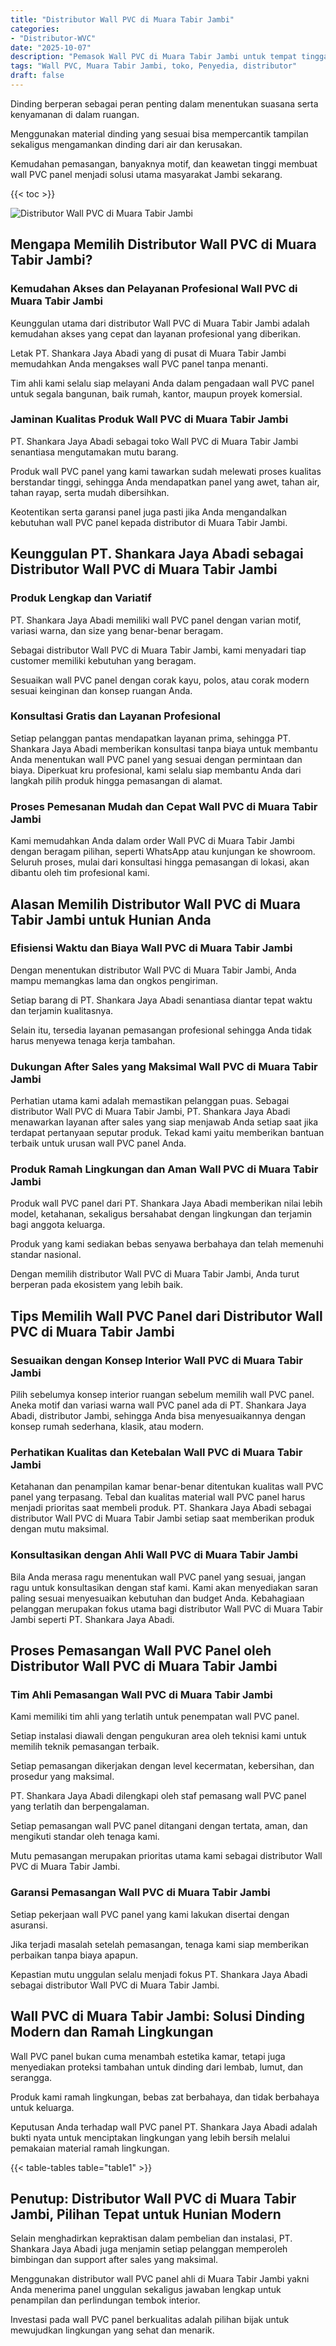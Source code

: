 ```yaml
---
title: "Distributor Wall PVC di Muara Tabir Jambi"
categories: 
- "Distributor-WVC"
date: "2025-10-07"
description: "Pemasok Wall PVC di Muara Tabir Jambi untuk tempat tinggal, perkantoran, serta toko. Material berkualitas, beragam motif, variasi warna elegan, dengan jasa penempatan oleh teknisi ahli dan kepastian resmi!|Layanan penyediaan Wall PVC di Muara Tabir Jambi bagi keperluan tempat tinggal, kantor, maupun ritel, beserta material terbaik dan instalasi oleh tim profesional dan kepastian resmi.|Alternatif Wall PVC di Muara Tabir Jambi yang terbukti bagi hunian, kantor, serta ritel, dengan material unggulan dan instalasi dikerjakan oleh tim berpengalaman serta garansi resmi.|Distribusi Wall PVC di Muara Tabir Jambi bagi tempat tinggal, office, serta gerai, beserta material terbaik dan instalasi oleh tim profesional, lengkap beserta jaminan resmi.}"
tags: "Wall PVC, Muara Tabir Jambi, toko, Penyedia, distributor"
draft: false
---
```


Dinding berperan sebagai peran penting dalam menentukan suasana serta kenyamanan di dalam ruangan.

Menggunakan material dinding yang sesuai bisa mempercantik tampilan sekaligus mengamankan dinding dari air dan kerusakan.

Kemudahan pemasangan, banyaknya motif, dan keawetan tinggi membuat wall PVC panel menjadi solusi utama masyarakat Jambi sekarang.

{{< toc >}}

![Distributor Wall PVC di Muara Tabir Jambi](/images/Distributor-WVC/Distributor-Wall-PVC-di-Muara-Tabir-Jambi.png)


## Mengapa Memilih Distributor Wall PVC di Muara Tabir Jambi?

### Kemudahan Akses dan Pelayanan Profesional Wall PVC di Muara Tabir Jambi

Keunggulan utama dari distributor Wall PVC di Muara Tabir Jambi adalah kemudahan akses yang cepat dan layanan profesional yang diberikan.

Letak PT. Shankara Jaya Abadi yang di pusat di Muara Tabir Jambi memudahkan Anda mengakses wall PVC panel tanpa menanti.

Tim ahli kami selalu siap melayani Anda dalam pengadaan wall PVC panel untuk segala bangunan, baik rumah, kantor, maupun proyek komersial.

### Jaminan Kualitas Produk Wall PVC di Muara Tabir Jambi

PT. Shankara Jaya Abadi sebagai toko Wall PVC di Muara Tabir Jambi senantiasa mengutamakan mutu barang.

Produk wall PVC panel yang kami tawarkan sudah melewati proses kualitas berstandar tinggi, sehingga Anda mendapatkan panel yang awet, tahan air, tahan rayap, serta mudah dibersihkan.

Keotentikan serta garansi panel juga pasti jika Anda mengandalkan kebutuhan wall PVC panel kepada distributor di Muara Tabir Jambi.

## Keunggulan PT. Shankara Jaya Abadi sebagai Distributor Wall PVC di Muara Tabir Jambi

### Produk Lengkap dan Variatif

PT. Shankara Jaya Abadi memiliki wall PVC panel dengan varian motif, variasi warna, dan size yang benar-benar beragam.

Sebagai distributor Wall PVC di Muara Tabir Jambi, kami menyadari tiap customer memiliki kebutuhan yang beragam.

Sesuaikan wall PVC panel dengan corak kayu, polos, atau corak modern sesuai keinginan dan konsep ruangan Anda.

### Konsultasi Gratis dan Layanan Profesional

Setiap pelanggan pantas mendapatkan layanan prima, sehingga PT. Shankara Jaya Abadi memberikan konsultasi tanpa biaya untuk membantu Anda menentukan wall PVC panel yang sesuai dengan permintaan dan biaya. Diperkuat kru profesional, kami selalu siap membantu Anda dari langkah pilih produk hingga pemasangan di alamat.

### Proses Pemesanan Mudah dan Cepat Wall PVC di Muara Tabir Jambi

Kami memudahkan Anda dalam order Wall PVC di Muara Tabir Jambi dengan beragam pilihan, seperti WhatsApp atau kunjungan ke showroom. Seluruh proses, mulai dari konsultasi hingga pemasangan di lokasi, akan dibantu oleh tim profesional kami.

## Alasan Memilih Distributor Wall PVC di Muara Tabir Jambi untuk Hunian Anda

### Efisiensi Waktu dan Biaya Wall PVC di Muara Tabir Jambi

Dengan menentukan distributor Wall PVC di Muara Tabir Jambi, Anda mampu memangkas lama dan ongkos pengiriman.

Setiap barang di PT. Shankara Jaya Abadi senantiasa diantar tepat waktu dan terjamin kualitasnya.

Selain itu, tersedia layanan pemasangan profesional sehingga Anda tidak harus menyewa tenaga kerja tambahan.

### Dukungan After Sales yang Maksimal Wall PVC di Muara Tabir Jambi

Perhatian utama kami adalah memastikan pelanggan puas. Sebagai distributor Wall PVC di Muara Tabir Jambi, PT. Shankara Jaya Abadi menawarkan layanan after sales yang siap menjawab Anda setiap saat jika terdapat pertanyaan seputar produk. Tekad kami yaitu memberikan bantuan terbaik untuk urusan wall PVC panel Anda.

### Produk Ramah Lingkungan dan Aman Wall PVC di Muara Tabir Jambi

Produk wall PVC panel dari PT. Shankara Jaya Abadi memberikan nilai lebih model, ketahanan, sekaligus bersahabat dengan lingkungan dan terjamin bagi anggota keluarga.

Produk yang kami sediakan bebas senyawa berbahaya dan telah memenuhi standar nasional.

Dengan memilih distributor Wall PVC di Muara Tabir Jambi, Anda turut berperan pada ekosistem yang lebih baik.

## Tips Memilih Wall PVC Panel dari Distributor Wall PVC di Muara Tabir Jambi

### Sesuaikan dengan Konsep Interior Wall PVC di Muara Tabir Jambi

Pilih sebelumya konsep interior ruangan sebelum memilih wall PVC panel. Aneka motif dan variasi warna wall PVC panel ada di PT. Shankara Jaya Abadi, distributor Jambi, sehingga Anda bisa menyesuaikannya dengan konsep rumah sederhana, klasik, atau modern.

### Perhatikan Kualitas dan Ketebalan Wall PVC di Muara Tabir Jambi

Ketahanan dan penampilan kamar benar-benar ditentukan kualitas wall PVC panel yang terpasang. Tebal dan kualitas material wall PVC panel harus menjadi prioritas saat membeli produk. PT. Shankara Jaya Abadi sebagai distributor Wall PVC di Muara Tabir Jambi setiap saat memberikan produk dengan mutu maksimal.

### Konsultasikan dengan Ahli Wall PVC di Muara Tabir Jambi

Bila Anda merasa ragu menentukan wall PVC panel yang sesuai, jangan ragu untuk konsultasikan dengan staf kami. Kami akan menyediakan saran paling sesuai menyesuaikan kebutuhan dan budget Anda. Kebahagiaan pelanggan merupakan fokus utama bagi distributor Wall PVC di Muara Tabir Jambi seperti PT. Shankara Jaya Abadi.

## Proses Pemasangan Wall PVC Panel oleh Distributor Wall PVC di Muara Tabir Jambi

### Tim Ahli Pemasangan Wall PVC di Muara Tabir Jambi

Kami memiliki tim ahli yang terlatih untuk penempatan wall PVC panel.

Setiap instalasi diawali dengan pengukuran area oleh teknisi kami untuk memilih teknik pemasangan terbaik.

Setiap pemasangan dikerjakan dengan level kecermatan, kebersihan, dan prosedur yang maksimal.

PT. Shankara Jaya Abadi dilengkapi oleh staf pemasang wall PVC panel yang terlatih dan berpengalaman.

Setiap pemasangan wall PVC panel ditangani dengan tertata, aman, dan mengikuti standar oleh tenaga kami.

Mutu pemasangan merupakan prioritas utama kami sebagai distributor Wall PVC di Muara Tabir Jambi.

### Garansi Pemasangan Wall PVC di Muara Tabir Jambi

Setiap pekerjaan wall PVC panel yang kami lakukan disertai dengan asuransi.

Jika terjadi masalah setelah pemasangan, tenaga kami siap memberikan perbaikan tanpa biaya apapun.

Kepastian mutu unggulan selalu menjadi fokus PT. Shankara Jaya Abadi sebagai distributor Wall PVC di Muara Tabir Jambi.

## Wall PVC di Muara Tabir Jambi: Solusi Dinding Modern dan Ramah Lingkungan

Wall PVC panel bukan cuma menambah estetika kamar, tetapi juga menyediakan proteksi tambahan untuk dinding dari lembab, lumut, dan serangga.

Produk kami ramah lingkungan, bebas zat berbahaya, dan tidak berbahaya untuk keluarga.

Keputusan Anda terhadap wall PVC panel PT. Shankara Jaya Abadi adalah bukti nyata untuk menciptakan lingkungan yang lebih bersih melalui pemakaian material ramah lingkungan.

{{< table-tables table="table1" >}}

## Penutup: Distributor Wall PVC di Muara Tabir Jambi, Pilihan Tepat untuk Hunian Modern

Selain menghadirkan kepraktisan dalam pembelian dan instalasi, PT. Shankara Jaya Abadi juga menjamin setiap pelanggan memperoleh bimbingan dan support after sales yang maksimal.

Menggunakan distributor wall PVC panel ahli di Muara Tabir Jambi yakni Anda menerima panel unggulan sekaligus jawaban lengkap untuk penampilan dan perlindungan tembok interior.

Investasi pada wall PVC panel berkualitas adalah pilihan bijak untuk mewujudkan lingkungan yang sehat dan menarik.